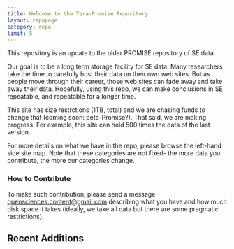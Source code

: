 ```yaml
---
title: Welcome to the Tera-Promise Repository
layout: repopage
category: repo
limit: 5
---
```


This repository is an update to the older PROMISE repository of SE data.

Our goal is to be a long term storage facility for SE data. Many researchers take the time to carefully host their data on their own web sites. But as people move through their career, those web sites can fade away and take away their data. Hopefully, using this repo, we can make 
conclusions in SE repeatable, and repeatable for a  longer time.

This site has size restrctions (1TB, total) and we are chasing funds to change that (coming soon: peta-Promise?). That said, we are making progress. For example, this site can hold 500 times the data of the last version. 

For more details on what we have in the repo, please browse the left-hand side site map. Note that these categories are not
fixed- the more data you contribute, the more our categories change.

### How to Contribute 

To make such  contribution, please send a message
[opensciences.content@gmail.com](mailto:opensciences.content@gmail.com) 
describing what you have and how much disk space it takes (ideally, we  take all data but there are some pragmatic restrictions).

## Recent Additions

